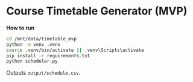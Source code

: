
# Course Timetable Generator (MVP)

**How to run**
```bash
cd /mnt/data/timetable_mvp
python -m venv .venv
source .venv/bin/activate || .venv\Scripts\activate
pip install -r requirements.txt
python scheduler.py
```
Outputs `output/schedule.csv`.
